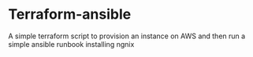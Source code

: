 # Terraform-ansible
A simple terraform script to provision an instance on AWS and then run a simple  ansible runbook   installing ngnix 

